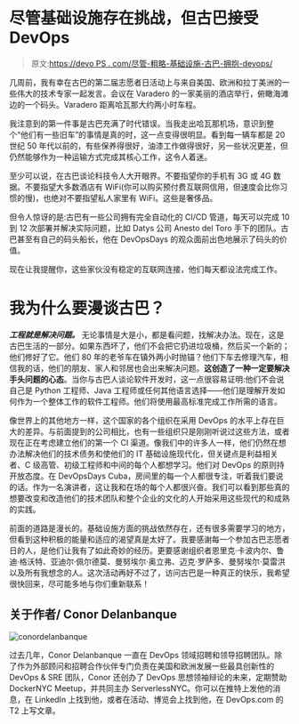 # 尽管基础设施存在挑战，但古巴接受 DevOps

> 原文:[https://devo PS . com/尽管-粗略-基础设施-古巴-拥抱-devops/](https://devops.com/despite-sketchy-infrastructure-cuba-embraces-devops/)

几周前，我有幸在古巴的第二届志愿者日活动上与来自美国、欧洲和拉丁美洲的一些伟大的技术专家一起发言。会议在 Varadero 的一家美丽的酒店举行，俯瞰海滩边的一个码头。Varadero 距离哈瓦那大约两小时车程。

我注意到的第一件事是古巴充满了时代错误。当我走出哈瓦那机场，意识到整个“他们有一些旧车”的事情是真的时，这一点变得很明显。看到每一辆车都是 20 世纪 50 年代以前的，有些保养得很好，油漆工作做得很好，另一些状况更差，但仍然能够作为一种运输方式完成其核心工作，这令人着迷。

至少可以说，在古巴谈论科技令人大开眼界。不要指望你的手机有 3G 或 4G 数据。不要指望大多数酒店有 WiFi(你可以购买预付费互联网信用，但速度会比你习惯的慢)，也绝对不要指望私人家里有 WiFi。这些是奢侈品。

但令人惊讶的是:古巴有一些公司拥有完全自动化的 CI/CD 管道，每天可以完成 10 到 12 次部署并解决实际问题，比如 Datys 公司 Anesto del Toro 手下的团队。古巴甚至有自己的码头船长，他在 DevOpsDays 的观众面前出色地展示了码头的价值。

现在让我提醒你，这些家伙没有稳定的互联网连接，他们每天都设法完成工作。

# 我为什么要漫谈古巴？

***工程就是解决问题。*** 无论事情是大是小，都是看问题，找解决办法。现在，这是古巴生活的一部分。如果东西坏了，他们不会把它扔进垃圾桶，然后买一个新的；他们修好了它。他们 80 年的老爷车在镇外两小时抛锚？他们下车去修理汽车，相信我的话，他们的朋友、家人和邻居也会出来解决问题。**这创造了一种一定要解决手头问题的心态**。当你与古巴人谈论软件开发时，这一点很容易证明:他们不会说自己是 Python 工程师、Java 工程师或任何其他语言选择——他们是理解开发如何作为一个整体工作的软件工程师。他们将使用最高标准完成工作所需的语言。

像世界上的其他地方一样，这个国家的各个组织在采用 DevOps 的水平上存在巨大的差异。与前面提到的公司相比，也有一些组织只是刚刚听说过这些方法，或者现在正在考虑建立他们的第一个 CI 渠道。像我们中的许多人一样，他们仍然在想办法解决他们的技术债务和使他们的 IT 基础设施现代化，但关键点是利益相关者、C 级高管、初级工程师和中间的每个人都想学习。他们对 DevOps 的原则持开放态度。在 DevOpsDays Cuba，房间里的每一个人都很专注，听着我们要说的话。作为一名演讲者，这让我和在场的每个人都很兴奋。我们可以看到那些真的想要改变和改造他们的技术团队和整个企业的文化的人开始采用这些现代的和成熟的实践。

前面的道路是漫长的。基础设施方面的挑战依然存在，还有很多需要学习的地方，但看到这种积极的能量和适应的渴望真是太好了。我要感谢每一个参加古巴志愿者日的人，是他们让我有了如此奇妙的经历。更要感谢组织者恩里克·卡波内尔、鲁迪·格沃特、亚迪尔·佩尔德莫、曼努埃尔·奥立弗、迈克·罗萨多、曼努埃尔·莫雷洪以及所有我想念的人。这次活动再好不过了，访问古巴是一种真正的快乐，我希望很快回来，尽可能多地与你们重新联系！

## 关于作者/ Conor Delanbanque

![conordelanbanque](../Images/1847cb21da08afc6ff3f81c351b391fc.png)

过去几年，Conor Delanbanque 一直在 DevOps 领域招聘和领导招聘团队。除了作为外部顾问和招聘合作伙伴专门负责在美国和欧洲发展一些最具创新性的 DevOps & SRE 团队，Conor 还创办了 DevOps 思想领袖辩论的未来，定期赞助 DockerNYC Meetup，并共同主办 ServerlessNYC。你可以在推特上发他的消息，在 LinkedIn 上找到他，或者在活动、博览会上找到他，在 DevOps.com 的 T2 上写文章。